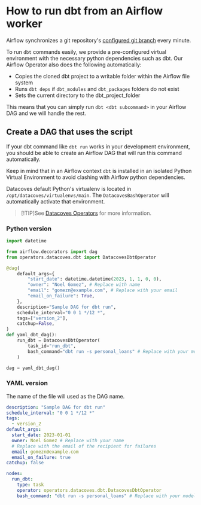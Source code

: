 # How to run dbt from an Airflow worker

Airflow synchronizes a git repository's [configured git branch](/how-tos/datacoves/how_to_environments#services-configuration) every minute.

To run `dbt` commands easily, we provide a pre-configured virtual environment with the necessary python dependencies such as dbt. Our Airflow Operator also does the following automatically:

- Copies the cloned dbt project to a writable folder within the Airflow file system
- Runs `dbt deps` if `dbt_modules` and `dbt_packages` folders do not exist
- Sets the current directory to the dbt_project_folder

This means that you can simply run `dbt <dbt subcommand>` in your Airflow DAG and we will handle the rest.

## Create a DAG that uses the script

If your dbt command like `dbt run` works in your development environment, you should be able to create an Airflow DAG that will run this command automatically.

Keep in mind that in an Airflow context `dbt` is installed in an isolated Python Virtual Environment to avoid clashing with Airflow python dependencies.

Datacoves default Python's virtualenv is located in `/opt/datacoves/virtualenvs/main`. The `DatacovesBashOperator` will automatically activate that environment.

>[!TIP]See [Datacoves Operators](reference/airflow/datacoves-operator.md) for more information.
### Python version

```python
import datetime

from airflow.decorators import dag
from operators.datacoves.dbt import DatacovesDbtOperator

@dag(
    default_args={
        "start_date": datetime.datetime(2023, 1, 1, 0, 0),
        "owner": "Noel Gomez", # Replace with name
        "email": "gomezn@example.com", # Replace with your email
        "email_on_failure": True,
    },
    description="Sample DAG for dbt run",
    schedule_interval="0 0 1 */12 *",
    tags=["version_2"],
    catchup=False,
)
def yaml_dbt_dag():
    run_dbt = DatacovesDbtOperator(
        task_id="run_dbt", 
        bash_command="dbt run -s personal_loans" # Replace with your model 
    )

dag = yaml_dbt_dag()
```

### YAML version
The name of the file will used as the DAG name. 

```yaml
description: "Sample DAG for dbt run"
schedule_interval: "0 0 1 */12 *"
tags:
  - version_2
default_args:
  start_date: 2023-01-01
  owner: Noel Gomez # Replace with your name
  # Replace with the email of the recipient for failures
  email: gomezn@example.com 
  email_on_failure: true
catchup: false

nodes:
  run_dbt:
    type: task
    operator: operators.datacoves.dbt.DatacovesDbtOperator
    bash_command: "dbt run -s personal_loans" # Replace with your model name
```
